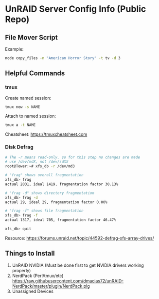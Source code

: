 # UnRAID Server Config Info (Public Repo)

## File Mover Script

Example:

```sh
node copy_files -n "American Horror Story" -t tv -d 3
```

## Helpful Commands

### tmux

Create named session:

```sh
tmux new -s NAME
```

Attach to named session:

```sh
tmux a -t NAME
```

Cheatsheet: https://tmuxcheatsheet.com

### Disk Defrag

```sh
# The -r means read-only, so for this step no changes are made
# use /dev/mdX, not /dev/sdXX
root@Tower:~# xfs_db -r /dev/md3

# "frag" shows overall fragmentation
xfs_db> frag
actual 2031, ideal 1419, fragmentation factor 30.13%

# "frag -d" shows directory fragmentation
xfs_db> frag -d
actual 29, ideal 29, fragmentation factor 0.00%

# "frag -f" shows file fragmentation
xfs_db> frag -f
actual 1317, ideal 705, fragmentation factor 46.47%

xfs_db> quit
```

Resource: https://forums.unraid.net/topic/44592-defrag-xfs-array-drives/

## Things to Install

1. UnRAID NVIDIA (Must be done first to get NVIDIA drivers working properly)
2. NerdPack (Perl/tmux/etc) https://raw.githubusercontent.com/dmacias72/unRAID-NerdPack/master/plugin/NerdPack.plg
3. Unassigned Devices
